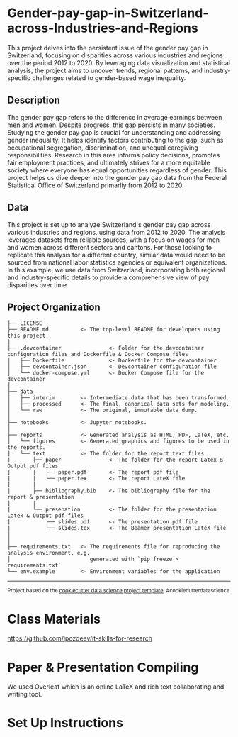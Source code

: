 # Gender-pay-gap-in-Switzerland-across-Industries-and-Regions

This project delves into the persistent issue of the gender pay gap in Switzerland, focusing on disparities across various industries and regions over the period 2012 to 2020. By leveraging data visualization and statistical analysis, the project aims to uncover trends, regional patterns, and industry-specific challenges related to gender-based wage inequality.

## Description

The gender pay gap refers to the difference in average earnings between men and women. Despite progress, this gap persists in many societies. Studying the gender pay gap is crucial for understanding and addressing gender inequality. It helps identify factors contributing to the gap, such as occupational segregation, discrimination, and unequal caregiving responsibilities. Research in this area informs policy decisions, promotes fair employment practices, and ultimately strives for a more equitable society where everyone has equal opportunities regardless of gender. This project helps us dive deeper into the gender pay gap data from the Federal Statistical Office of Switzerland primarliy from 2012 to 2020.

## Data

This project is set up to analyze Switzerland's gender pay gap across various industries and regions, using data from 2012 to 2020. The analysis leverages datasets from reliable sources, with a focus on wages for men and women across different sectors and cantons. For those looking to replicate this analysis for a different country, similar data would need to be sourced from national labor statistics agencies or equivalent organizations. In this example, we use data from Switzerland, incorporating both regional and industry-specific details to provide a comprehensive view of pay disparities over time.

Project Organization
------------

    ├── LICENSE
    ├── README.md          <- The top-level README for developers using this project.
    |
    ├── .devcontainer               <- Folder for the devcontainer configuration files and Dockerfile & Docker Compose files
    │   ├── Dockerfile              <- Dockerfile for the devcontainer
    │   ├── devcontainer.json       <- Devcontainer configuration file
    │   └── docker-compose.yml      <- Docker Compose file for the devcontainer
    │
    ├── data
    │   ├── interim        <- Intermediate data that has been transformed.
    │   ├── processed      <- The final, canonical data sets for modeling.
    │   └── raw            <- The original, immutable data dump.
    │
    ├── notebooks          <- Jupyter notebooks. 
    │
    ├── reports            <- Generated analysis as HTML, PDF, LaTeX, etc.
    │   └── figures        <- Generated graphics and figures to be used in the reports.
    |   └── text           <- The folder for the report text files
    |       ├── paper               <- The folder for the report Latex & Output pdf files
    |       |   ├── paper.pdf       <- The report pdf file
    |       |   └── paper.tex       <- The report LateX file
    |       |
    |       ├── bibliography.bib    <- The bibliography file for the report & presentation
    |       |
    |       └── presenation         <- The folder for the presentation Latex & Output pdf files
    |           ├── slides.pdf      <- The presentation pdf file
    |           └── slides.tex      <- The Beamer presentation LateX file
    │
    │   
    ├── requirements.txt   <- The requirements file for reproducing the analysis environment, e.g.
    │                         generated with `pip freeze > requirements.txt`
    └── env.example        <- Environment variables for the application

--------
<p><small>Project based on the <a target="_blank" href="https://drivendata.github.io/cookiecutter-data-science/">cookiecutter data science project template</a>. #cookiecutterdatascience</small></p>

# Class Materials

<https://github.com/ipozdeev/it-skills-for-research>

# Paper & Presentation Compiling

We used Overleaf which is an online LaTeX and rich text collaborating and writing tool.

# Set Up Instructions
